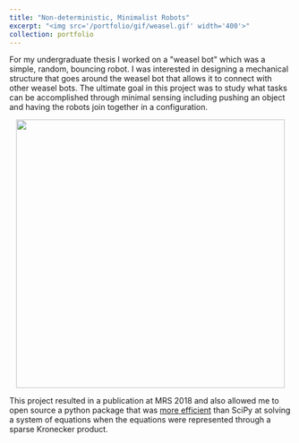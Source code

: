 ```yaml
---
title: "Non-deterministic, Minimalist Robots"
excerpt: "<img src='/portfolio/gif/weasel.gif' width='400'>"
collection: portfolio
---
```


For my undergraduate thesis I worked on a "weasel bot" which was a simple, random, bouncing robot. I was interested in designing a mechanical structure that goes around the weasel bot that allows it to connect with other weasel bots. The ultimate goal in this project was to study what tasks can be accomplished through minimal sensing including pushing an object and having the robots join together in a configuration.

<img src="/portfolio/gif/weasel.gif" width="480" style="display: block; margin: 0 auto" />

This project resulted in a publication at MRS 2018 and also allowed me to open source a python package that was [more efficient](https://core.ac.uk/download/pdf/210999288.pdf) than SciPy at solving a system of equations when the equations were represented through a sparse Kronecker product.

